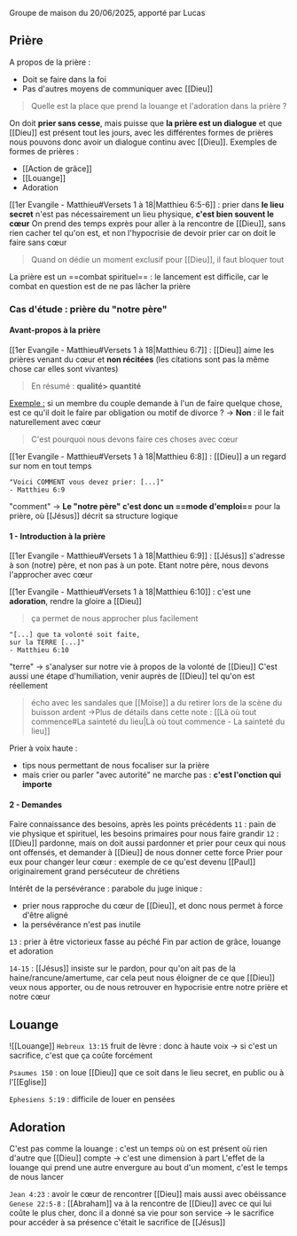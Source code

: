 Groupe de maison du 20/06/2025, apporté par Lucas
## Prière
A propos de la prière :
- Doit se faire dans la foi
- Pas d'autres moyens de communiquer avec [[Dieu]]
> Quelle est la place que prend la louange et l'adoration dans la prière ?

On doit **prier sans cesse**, mais puisse que **la prière est un dialogue** et que [[Dieu]] est présent tout les jours, avec les différentes formes de prières nous pouvons donc avoir un dialogue continu avec [[Dieu]].
Exemples de formes de prières :
- [[Action de grâce]]
- [[Louange]]
- Adoration

[[1er Evangile - Matthieu#Versets 1 à 18|Matthieu 6:5-6]] : prier dans **le lieu secret** n'est pas nécessairement un lieu physique, **c'est bien souvent le cœur**
On prend des temps exprès pour aller à la rencontre de [[Dieu]], sans rien cacher tel qu'on est, et non l'hypocrisie de devoir prier car on doit le faire sans cœur
>Quand on dédie un moment exclusif pour [[Dieu]], il faut bloquer tout

La prière est un ==combat spirituel== : le lancement est difficile, car le combat en question est de ne pas lâcher la prière
### Cas d'étude : prière du "notre père"
#### Avant-propos à la prière
[[1er Evangile - Matthieu#Versets 1 à 18|Matthieu 6:7]] : [[Dieu]] aime les prières venant du cœur et **non récitées** (les citations sont pas la même chose car elles sont vivantes)
> En résumé : **qualité> quantité**

<u>Exemple :</u> si un membre du couple demande à l'un de faire quelque chose, est ce qu'il doit le faire par obligation ou motif de divorce ?
-> **Non** : il le fait naturellement avec cœur
>C'est pourquoi nous devons faire ces choses avec cœur

[[1er Evangile - Matthieu#Versets 1 à 18|Matthieu 6:8]] : [[Dieu]] a un regard sur nom en tout temps

```
"Voici COMMENT vous devez prier: [...]"
- Matthieu 6:9
```
"comment" -> **Le "notre père" c'est donc un ==mode d'emploi==** pour la prière, où [[Jésus]] décrit sa structure logique
#### 1 - Introduction à la prière
[[1er Evangile - Matthieu#Versets 1 à 18|Matthieu 6:9]] : [[Jésus]] s'adresse à son (notre) père, et non pas à un pote. Etant notre père, nous devons l'approcher avec cœur

[[1er Evangile - Matthieu#Versets 1 à 18|Matthieu 6:10]] : c'est une **adoration**, rendre la gloire a [[Dieu]]
>ça permet de nous approcher plus facilement
```
"[...] que ta volonté soit faite,
sur la TERRE [...]"
- Matthieu 6:10
```
"terre" -> s'analyser sur notre vie à propos de la volonté de [[Dieu]]
C'est aussi une étape d'humiliation, venir auprès de [[Dieu]] tel qu'on est réellement
> écho avec les sandales que [[Moïse]] a du retirer lors de la scène du buisson ardent
> ->Plus de détails dans cette note : [[Là où tout commence#La sainteté du lieu|Là où tout commence - La sainteté du lieu]]

Prier à voix haute :
- tips nous permettant de nous focaliser sur la prière
- mais crier ou parler "avec autorité" ne marche pas : **c'est l'onction qui importe**
#### 2 - Demandes
Faire connaissance des besoins, après les points précédents
`11` : pain de vie physique et spirituel, les besoins primaires pour nous faire grandir
`12` : [[Dieu]] pardonne, mais on doit aussi pardonner et prier pour ceux qui nous ont offensés, et demander à [[Dieu]] de nous donner cette force
Prier pour eux pour changer leur cœur : exemple de ce qu'est devenu [[Paul]] originairement grand persécuteur de chrétiens

Intérêt de la persévérance : parabole du juge inique :
- prier nous rapproche du cœur de [[Dieu]], et donc nous permet à force d'être aligné
- la persévérance n'est pas inutile

`13` : prier à être victorieux fasse au péché
Fin par action de grâce, louange et adoration

`14-15` : [[Jésus]] insiste sur le pardon, pour qu'on ait pas de la haine/rancune/amertume, car cela peut nous éloigner de ce que [[Dieu]] veux nous apporter, ou de nous retrouver en hypocrisie entre notre prière et notre cœur
## Louange
![[Louange]]
`Hebreux 13:15` fruit de lèvre : donc à haute voix
-> si c'est un sacrifice, c'est que ça coûte forcément

`Psaumes 150` : on loue [[Dieu]] que ce soit dans le lieu secret, en public ou à l'[[Eglise]]

`Ephesiens 5:19` : difficile de louer en pensées
## Adoration
C'est pas comme la louange : c'est un temps où on est présent où rien d'autre que [[Dieu]] compte
-> c'est une dimension à part
L'effet de la louange qui prend une autre envergure au bout d'un moment, c'est le temps de nous lancer

`Jean 4:23` : avoir le cœur de rencontrer [[Dieu]] mais aussi avec obéissance
`Genese 22:5-8` : [[Abraham]] va à la rencontre de [[Dieu]] avec ce qui lui coûte le plus cher, donc il a donné sa vie pour son service
-> le sacrifice pour accéder à sa présence c'était le sacrifice de [[Jésus]]

